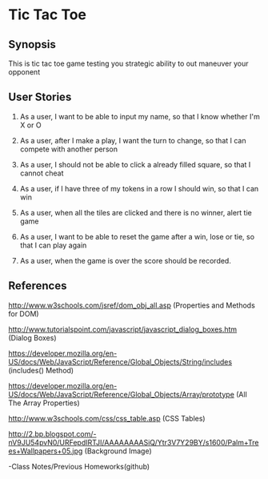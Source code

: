 # Tic Tac Toe


## Synopsis
This is tic tac toe game testing you strategic ability to out maneuver your opponent


## User Stories
1. As a user, I want to be able to input my name, so that I know whether I'm X or O

2. As a user, after I make a play, I want the turn to change, so that I can compete with another person

3. As a user, I should not be able to click a already filled square, so that I cannot cheat
 
4. As a user, if I have three of my tokens in a row I should win, so that I can win
 
6. As a user, when all the tiles are clicked and there is no winner, alert tie game
 
7. As a user, I want to be able to reset the game after a win, lose or tie, so that I can play again

8. As a user, when the game is over the score should be recorded.


## References

http://www.w3schools.com/jsref/dom_obj_all.asp (Properties and Methods for DOM)

http://www.tutorialspoint.com/javascript/javascript_dialog_boxes.htm (Dialog Boxes)

https://developer.mozilla.org/en-US/docs/Web/JavaScript/Reference/Global_Objects/String/includes (includes() Method)

https://developer.mozilla.org/en-US/docs/Web/JavaScript/Reference/Global_Objects/Array/prototype (All The Array Properties)

http://www.w3schools.com/css/css_table.asp (CSS Tables)

http://2.bp.blogspot.com/-nV9JU54pvN0/URFepdIRTJI/AAAAAAAASiQ/Ytr3V7Y29BY/s1600/Palm+Trees+Wallpapers+05.jpg (Background Image)


-Class Notes/Previous Homeworks(github)